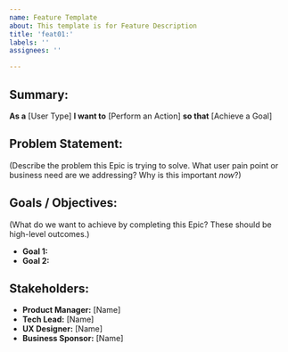 ```yaml
---
name: Feature Template
about: This template is for Feature Description
title: 'feat01:'
labels: ''
assignees: ''

---
```


## Summary:
**As a** [User Type] 
**I want to** [Perform an Action] 
**so that** [Achieve a Goal]

## Problem Statement:
(Describe the problem this Epic is trying to solve. What user pain point or business need are we addressing? Why is this important *now*?)

## Goals / Objectives:
(What do we want to achieve by completing this Epic? These should be high-level outcomes.)
* **Goal 1:**
* **Goal 2:** 

## Stakeholders:
- **Product Manager:** [Name]
- **Tech Lead:** [Name]
- **UX Designer:** [Name]
- **Business Sponsor:** [Name]
